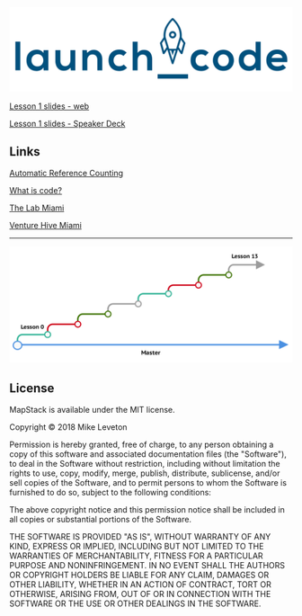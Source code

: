 <img src="https://raw.githubusercontent.com/Leveton/MapStack/master/images/launchCode.png" alt="TSNavigationStripView examples" />

[Lesson 1 slides - web](https://docs.google.com/presentation/d/1KrSyvaG4KgMuJgHUQB0deb6W6f5S6X_flVHnlAgl3Y4/pub?start=false&loop=false&delayms=3000)

[Lesson 1 slides - Speaker Deck](https://speakerdeck.com/leveton/mapswift-lesson-1)


## Links

[Automatic Reference Counting](https://developer.apple.com/library/content/documentation/Swift/Conceptual/Swift_Programming_Language/AutomaticReferenceCounting.html)

[What is code?](http://www.bloomberg.com/graphics/2015-paul-ford-what-is-code)

[The Lab Miami](http://www.thelabmiami.com)

[Venture Hive Miami](https://www.venturehive.com)

<hr />

<img src="https://raw.githubusercontent.com/Leveton/MapSwift/lesson0/images/BranchFlow.png" alt="TSNavigationStripView examples" />


## License

MapStack is available under the MIT license.

Copyright © 2018 Mike Leveton

Permission is hereby granted, free of charge, to any person obtaining a copy of this software and associated documentation files (the "Software"), to deal in the Software without restriction, including without limitation the rights to use, copy, modify, merge, publish, distribute, sublicense, and/or sell copies of the Software, and to permit persons to whom the Software is furnished to do so, subject to the following conditions:

The above copyright notice and this permission notice shall be included in all copies or substantial portions of the Software.

THE SOFTWARE IS PROVIDED "AS IS", WITHOUT WARRANTY OF ANY KIND, EXPRESS OR IMPLIED, INCLUDING BUT NOT LIMITED TO THE WARRANTIES OF MERCHANTABILITY, FITNESS FOR A PARTICULAR PURPOSE AND NONINFRINGEMENT. IN NO EVENT SHALL THE AUTHORS OR COPYRIGHT HOLDERS BE LIABLE FOR ANY CLAIM, DAMAGES OR OTHER LIABILITY, WHETHER IN AN ACTION OF CONTRACT, TORT OR OTHERWISE, ARISING FROM, OUT OF OR IN CONNECTION WITH THE SOFTWARE OR THE USE OR OTHER DEALINGS IN THE SOFTWARE.